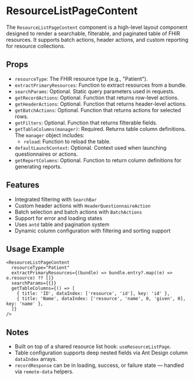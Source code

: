 # ResourceListPageContent

The `ResourceListPageContent` component is a high-level layout component designed to render a searchable, filterable, and paginated table of FHIR resources. It supports batch actions, header actions, and custom reporting for resource collections.

## Props

- `resourceType`: The FHIR resource type (e.g., "Patient").
- `extractPrimaryResources`: Function to extract resources from a bundle.
- `searchParams`: Optional. Static query parameters used in requests.
- `getRecordActions`: Optional. Function that returns row-level actions.
- `getHeaderActions`: Optional. Function that returns header-level actions.
- `getBatchActions`: Optional. Function that returns actions for selected rows.
- `getFilters`: Optional. Function that returns filterable fields.
- `getTableColumns(manager)`: Required. Returns table column definitions. The `manager` object includes:
  - `reload`: Function to reload the table.
- `defaultLaunchContext`: Optional. Context used when launching questionnaires or actions.
- `getReportColumns`: Optional. Function to return column definitions for generating reports.

## Features

- Integrated filtering with `SearchBar`
- Custom header actions with `HeaderQuestionnaireAction`
- Batch selection and batch actions with `BatchActions`
- Support for error and loading states
- Uses `antd` table and pagination system
- Dynamic column configuration with filtering and sorting support

## Usage Example

```tsx
<ResourceListPageContent
  resourceType="Patient"
  extractPrimaryResources={(bundle) => bundle.entry?.map((e) => e.resource) ?? []}
  searchParams={{}}
  getTableColumns={() => [
    { title: 'ID', dataIndex: ['resource', 'id'], key: 'id' },
    { title: 'Name', dataIndex: ['resource', 'name', 0, 'given', 0], key: 'name' },
  ]}
/>
```

## Notes

- Built on top of a shared resource list hook: `useResourceListPage`.
- Table configuration supports deep nested fields via Ant Design column `dataIndex` arrays.
- `recordResponse` can be in loading, success, or failure state — handled via `remote-data` helpers.